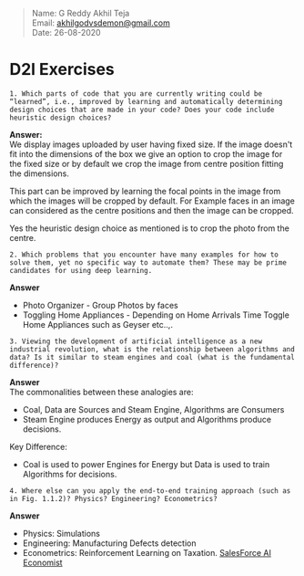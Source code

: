 > Name: G Reddy Akhil Teja\
> Email: akhilgodvsdemon@gmail.com\
> Date: 26-08-2020

# D2l Exercises

```
1. Which parts of code that you are currently writing could be “learned”, i.e., improved by learning and automatically determining design choices that are made in your code? Does your code include heuristic design choices?
```
**Answer:**\
We display images uploaded by user having fixed size. If the image doesn't fit into the dimensions of the box we give an option to crop the image for the fixed size or by default we crop the image from centre position fitting the dimensions.

This part can be improved by learning the focal points in the image from which the images will be cropped by default. For Example faces in an image can considered as the centre positions and then the image can be cropped.

Yes the heuristic design choice as mentioned is to crop the photo from the centre.

```
2. Which problems that you encounter have many examples for how to solve them, yet no specific way to automate them? These may be prime candidates for using deep learning.
```
**Answer**
- Photo Organizer - Group Photos by faces
- Toggling Home Appliances - Depending on Home Arrivals Time Toggle Home Appliances such as Geyser etc..,.

```
3. Viewing the development of artificial intelligence as a new industrial revolution, what is the relationship between algorithms and data? Is it similar to steam engines and coal (what is the fundamental difference)?
```
**Answer**\
The commonalities between these analogies are:
- Coal, Data are Sources and Steam Engine, Algorithms are Consumers
- Steam Engine produces Energy as output and Algorithms produce decisions.

Key Difference:
- Coal is used to power Engines for Energy but Data is used to train Algorithms for decisions.

```
4. Where else can you apply the end-to-end training approach (such as in Fig. 1.1.2)? Physics? Engineering? Econometrics?

```
**Answer**
- Physics: Simulations
- Engineering: Manufacturing Defects detection
- Econometrics: Reinforcement Learning on Taxation. [SalesForce AI Economist](https://www.salesforce.com/company/news-press/stories/2020/4/salesforce-ai-economist/)

